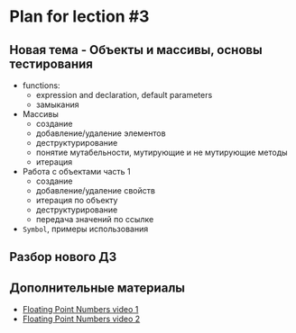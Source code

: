 # Plan for lection #3

 ## Новая тема - Объекты и массивы, основы тестирования

* functions:
  * expression and declaration, default parameters
  * замыкания
* Массивы
  * создание
  * добавление/удаление элементов
  * деструктурирование
  * понятие мутабельности, мутирующие и не мутирующие методы   
  * итерация
* Работа с объектами часть 1
  * создание
  * добавление/удаление свойств
  * итерация по объекту
  * деструктурирование
  * передача значений по ссылке
* `Symbol`, примеры использования

## Разбор нового ДЗ

## Дополнительные материалы

* [Floating Point Numbers video 1](https://www.youtube.com/watch?v=PZRI1IfStY0)
* [Floating Point Numbers video 2](https://www.youtube.com/watch?v=gc1Nl3mmCuY&list=LLeysTxxGuXy4eASj01al4Eg&index=15&t=0s)
